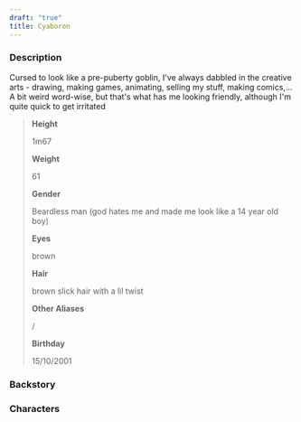 ```yaml
---
draft: "true"
title: Cyaboron
---
```

### Description
Cursed to look like a pre-puberty goblin, I've always dabbled in the creative arts - drawing, making games, animating, selling my stuff, making comics,... A bit weird word-wise, but that's what has me looking friendly, although I'm quite quick to get irritated

> **Height**
> 
> 1m67
> 
> **Weight**
> 
> 61
> 
> **Gender**
> 
> Beardless man (god hates me and made me look like a 14 year old boy)
> 
> **Eyes**
> 
> brown
> 
> **Hair**
> 
> brown slick hair with a lil twist
> 
> **Other Aliases**
> 
> /
> 
> **Birthday**
> 
> 15/10/2001

### Backstory

### Characters


